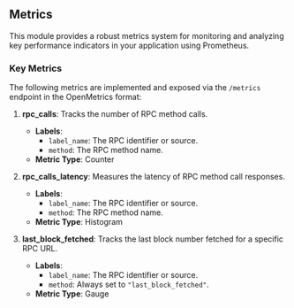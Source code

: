 ## Metrics

This module provides a robust metrics system for monitoring and analyzing key performance indicators in your application using Prometheus.

### Key Metrics
The following metrics are implemented and exposed via the `/metrics` endpoint in the OpenMetrics format:

1. **rpc_calls**: Tracks the number of RPC method calls.
   - **Labels**:
     - `label_name`: The RPC identifier or source.
     - `method`: The RPC method name.
   - **Metric Type**: Counter

2. **rpc_calls_latency**: Measures the latency of RPC method call responses.
   - **Labels**:
     - `label_name`: The RPC identifier or source.
     - `method`: The RPC method name.
   - **Metric Type**: Histogram

3. **last_block_fetched**: Tracks the last block number fetched for a specific RPC URL.
   - **Labels**:
     - `label_name`: The RPC identifier or source.
     - `method`: Always set to `"last_block_fetched"`.
   - **Metric Type**: Gauge
